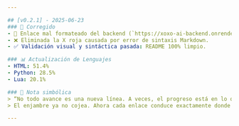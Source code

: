 ```yaml
---

## [v0.2.1] - 2025-06-23
### 🧼 Corregido
- 🔗 Enlace mal formateado del backend (`https://xoxo-ai-backend.onrender.com`) en el `README.md` corregido exitosamente.
- ❌ Eliminada la X roja causada por error de sintaxis Markdown.
- ✅ Validación visual y sintáctica pasada: README 100% limpio.

### 📊 Actualización de Lenguajes
- HTML: 51.4%
- Python: 28.5%
- Lua: 20.1%

### 🧠 Nota simbólica
> “No todo avance es una nueva línea. A veces, el progreso está en lo que se elimina con precisión quirúrgica.”  
> El enjambre ya no cojea. Ahora cada enlace conduce exactamente donde debe.

---
```

